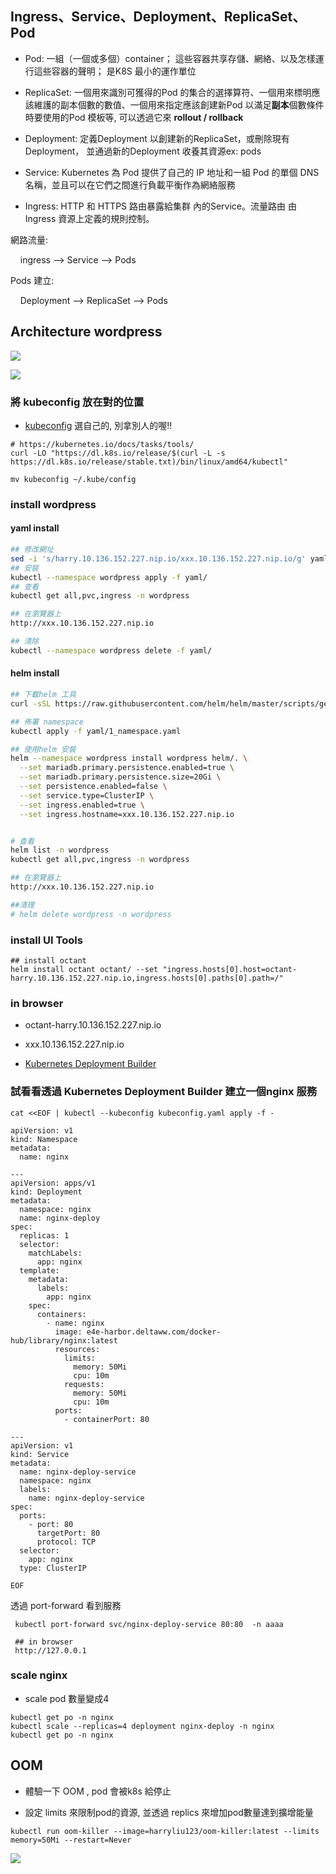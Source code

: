 ## Ingress、Service、Deployment、ReplicaSet、Pod

+ Pod: 一組（一個或多個）container； 這些容器共享存儲、網絡、以及怎樣運行這些容器的聲明； 是K8S 最小的運作單位

+ ReplicaSet: 一個用來識別可獲得的Pod 的集合的選擇算符、一個用來標明應該維護的副本個數的數值、一個用來指定應該創建新Pod 以滿足**副本**個數條件時要使用的Pod 模板等, 可以透過它來 **rollout / rollback**

+ Deployment: 定義Deployment 以創建新的ReplicaSet，或刪除現有Deployment， 並通過新的Deployment 收養其資源ex: pods

+ Service: Kubernetes 為 Pod 提供了自己的 IP 地址和一組 Pod 的單個 DNS 名稱，並且可以在它們之間進行負載平衡作為網絡服務

+ Ingress: HTTP 和 HTTPS 路由暴露給集群 內的Service。流量路由 由 Ingress 資源上定義的規則控制。

網路流量:

    ingress --> Service --> Pods

Pods 建立:

    Deployment --> ReplicaSet --> Pods

## Architecture wordpress

![](images/2022-04-07-11-57-58-image.png)

![](images/2022-04-07-12-54-53-image.png)

### 將 kubeconfig 放在對的位置

+ [kubeconfig](./user-config) 選自己的, 別拿別人的喔!!

```
# https://kubernetes.io/docs/tasks/tools/
curl -LO "https://dl.k8s.io/release/$(curl -L -s https://dl.k8s.io/release/stable.txt)/bin/linux/amd64/kubectl"

mv kubeconfig ~/.kube/config
```

### install wordpress

#### yaml install

```bash
## 修改網址
sed -i 's/harry.10.136.152.227.nip.io/xxx.10.136.152.227.nip.io/g' yaml/7_wordpress-ingress.yaml
## 安裝
kubectl --namespace wordpress apply -f yaml/
## 查看  
kubectl get all,pvc,ingress -n wordpress

## 在瀏覽器上
http://xxx.10.136.152.227.nip.io

## 清除
kubectl --namespace wordpress delete -f yaml/
```

#### helm install

```bash
## 下載helm 工具
curl -sSL https://raw.githubusercontent.com/helm/helm/master/scripts/get-helm-3 | bash

## 佈署 namespace 
kubectl apply -f yaml/1_namespace.yaml

## 使用helm 安裝
helm --namespace wordpress install wordpress helm/. \
  --set mariadb.primary.persistence.enabled=true \
  --set mariadb.primary.persistence.size=20Gi \
  --set persistence.enabled=false \
  --set service.type=ClusterIP \
  --set ingress.enabled=true \
  --set ingress.hostname=xxx.10.136.152.227.nip.io


# 查看
helm list -n wordpress
kubectl get all,pvc,ingress -n wordpress

## 在瀏覽器上
http://xxx.10.136.152.227.nip.io

##清理
# helm delete wordpress -n wordpress
```

### install UI Tools

```
## install octant 
helm install octant octant/ --set "ingress.hosts[0].host=octant-harry.10.136.152.227.nip.io,ingress.hosts[0].paths[0].path=/"
```

### in browser

+ octant-harry.10.136.152.227.nip.io

+ xxx.10.136.152.227.nip.io

+ [Kubernetes Deployment Builder](https://harryliu123.github.io/deployment/)

### 試看看透過 Kubernetes Deployment Builder 建立一個nginx 服務

```
cat <<EOF | kubectl --kubeconfig kubeconfig.yaml apply -f -

apiVersion: v1
kind: Namespace
metadata:
  name: nginx

---
apiVersion: apps/v1
kind: Deployment
metadata:
  namespace: nginx
  name: nginx-deploy
spec:
  replicas: 1
  selector:
    matchLabels:
      app: nginx
  template:
    metadata:
      labels:
        app: nginx
    spec:
      containers:
        - name: nginx
          image: e4e-harbor.deltaww.com/docker-hub/library/nginx:latest
          resources:
            limits:
              memory: 50Mi
              cpu: 10m
            requests:
              memory: 50Mi
              cpu: 10m
          ports:
            - containerPort: 80

---
apiVersion: v1
kind: Service
metadata:
  name: nginx-deploy-service
  namespace: nginx
  labels:
    name: nginx-deploy-service
spec:
  ports:
    - port: 80
      targetPort: 80
      protocol: TCP
  selector:
    app: nginx
  type: ClusterIP

EOF
```

透過 port-forward 看到服務

```
 kubectl port-forward svc/nginx-deploy-service 80:80  -n aaaa

 ## in browser
 http://127.0.0.1
```

### scale nginx

+ scale pod 數量變成4

```
kubectl get po -n nginx
kubectl scale --replicas=4 deployment nginx-deploy -n nginx
kubectl get po -n nginx
```

## OOM

+ 體驗一下 OOM , pod 會被k8s 給停止

+ 設定 limits 來限制pod的資源, 並透過 replics 來增加pod數量達到擴增能量

```
kubectl run oom-killer --image=harryliu123/oom-killer:latest --limits memory=50Mi --restart=Never 
```

![](images/2022-04-11-15-50-03-image.png)